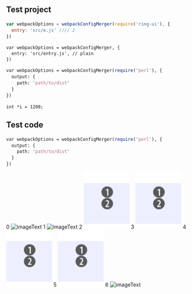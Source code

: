 ## Test project

``` javascript
var webpackOptions = webpackConfigMerger(require('ring-ui'), {
  entry: 'src/e.js' //// 2
})
```

```
var webpackOptions = webpackConfigMerger, {
  entry: 'src/entry.js', // plain
})
```

``` perl
var webpackOptions = webpackConfigMerger(require('perl'), {
  output: {
    path: 'path/to/dist'
  }
})
```

``` clike
int *i = 1200;
```

## Test code

``` perl
var webpackOptions = webpackConfigMerger(require('perl'), {
  output: {
    path: 'path/to/dist'
  }
})
```

0
![imageText](~download/test-repo:ca63bff15776646b848f7f9dfea681e368f29564:test.png)
1
![imageText](/~download/test-repo:ca63bff15776646b848f7f9dfea681e368f29564:test.png)
2
![imageText](test.png)
3
![imageText](/test.png)
4
![imageText](/images10/test.png)
5
![imageText](images10/content/test.png)
6
![imageText](https://www.jetbrains.com/help/img/upsource/2017.1/up_some_image.png)